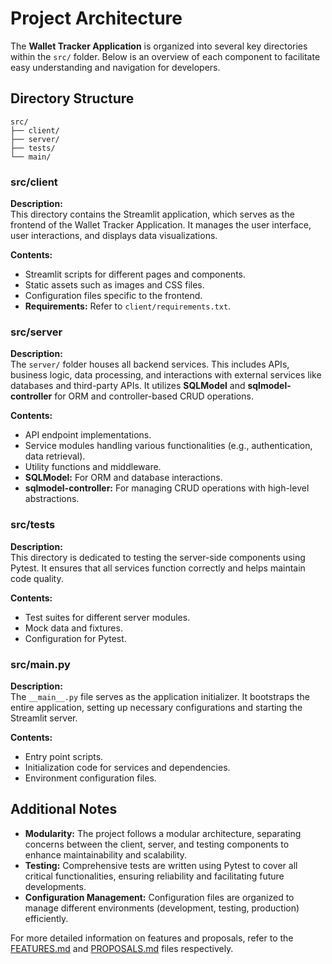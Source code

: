 # Project Architecture

The **Wallet Tracker Application** is organized into several key directories within the `src/` folder. Below is an overview of each component to facilitate easy understanding and navigation for developers.

## Directory Structure

```
src/
├── client/
├── server/
├── tests/
└── main/
```

### src/client

**Description:**  
This directory contains the Streamlit application, which serves as the frontend of the Wallet Tracker Application. It manages the user interface, user interactions, and displays data visualizations.

**Contents:**
- Streamlit scripts for different pages and components.
- Static assets such as images and CSS files.
- Configuration files specific to the frontend.
- **Requirements:** Refer to `client/requirements.txt`.

### src/server

**Description:**  
The `server/` folder houses all backend services. This includes APIs, business logic, data processing, and interactions with external services like databases and third-party APIs. It utilizes **SQLModel** and **sqlmodel-controller** for ORM and controller-based CRUD operations.

**Contents:**
- API endpoint implementations.
- Service modules handling various functionalities (e.g., authentication, data retrieval).
- Utility functions and middleware.
- **SQLModel:** For ORM and database interactions.
- **sqlmodel-controller:** For managing CRUD operations with high-level abstractions.

### src/tests

**Description:**  
This directory is dedicated to testing the server-side components using Pytest. It ensures that all services function correctly and helps maintain code quality.

**Contents:**
- Test suites for different server modules.
- Mock data and fixtures.
- Configuration for Pytest.

### src/__main__.py

**Description:**  
The `__main__.py` file serves as the application initializer. It bootstraps the entire application, setting up necessary configurations and starting the Streamlit server.

**Contents:**
- Entry point scripts.
- Initialization code for services and dependencies.
- Environment configuration files.

## Additional Notes

- **Modularity:** The project follows a modular architecture, separating concerns between the client, server, and testing components to enhance maintainability and scalability.
- **Testing:** Comprehensive tests are written using Pytest to cover all critical functionalities, ensuring reliability and facilitating future developments.
- **Configuration Management:** Configuration files are organized to manage different environments (development, testing, production) efficiently.

For more detailed information on features and proposals, refer to the [FEATURES.md](FEATURES.md) and [PROPOSALS.md](PROPOSALS.md) files respectively.
